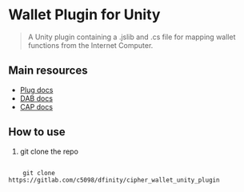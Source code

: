 # Wallet Plugin for Unity

> A Unity plugin containing a .jslib and .cs file for mapping wallet functions from the Internet Computer.

## Main resources

- [Plug docs](https://docs.plugwallet.ooo/)
- [DAB docs](https://docs.dab.ooo/)
- [CAP docs](https://docs.cap.ooo/)

## How to use

1. git clone the repo

```

    git clone https://gitlab.com/c5098/dfinity/cipher_wallet_unity_plugin   

```

